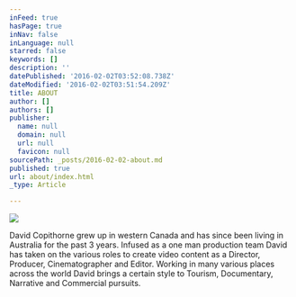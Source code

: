 ```yaml
---
inFeed: true
hasPage: true
inNav: false
inLanguage: null
starred: false
keywords: []
description: ''
datePublished: '2016-02-02T03:52:08.738Z'
dateModified: '2016-02-02T03:51:54.209Z'
title: ABOUT
author: []
authors: []
publisher:
  name: null
  domain: null
  url: null
  favicon: null
sourcePath: _posts/2016-02-02-about.md
published: true
url: about/index.html
_type: Article

---
```

![](https://the-grid-user-content.s3-us-west-2.amazonaws.com/859958c2-9ca4-4d78-84ce-667ac6cc6d49.JPG)

David Copithorne grew up in western Canada and has since been living in Australia for the past 3 years. Infused as a one man production team David has taken on the various roles to create video content as a Director, Producer, Cinematographer and Editor. Working in many various places across the world David brings a certain style to Tourism, Documentary, Narrative and Commercial pursuits.